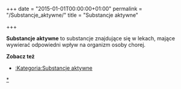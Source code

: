 +++
date = "2015-01-01T00:00:00+01:00"
permalink = "/Substancje_aktywne/"
title = "Substancje aktywne"

+++

**Substancje aktywne** to substancje znajdujące się w lekach, mające wywierać odpowiedni wpływ na organizm osoby chorej.

**Zobacz też**

-   [:Kategoria:Substancje aktywne](/atopedia/:Kategoria:Substancje_aktywne "wikilink")

[\*](/atopedia/kategoria:Substancje_aktywne "wikilink")